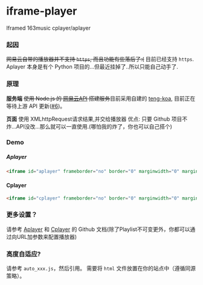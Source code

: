 # iframe-player
Iframed 163music cplayer/aplayer

### 起因
~~网易云自带的播放器并不支持 `https`, 而且功能有些落后了:(~~ 目前已经支持 `https`.
Aplayer 本身是有个 Python 项目的...但最近挂掉了..所以只能自己动手了.

### 原理
**服务端** ~~使用 Node.js 的 [网易云API](https://github.com/Binaryify/NeteaseCloudMusicApi) 搭建服务~~目前采用自建的 [teng-koa](https://github.com/a632079/teng-koa), 目前正在等待上游 API 更新([#6](https://github.com/surmon-china/simple-netease-cloud-music/pull/7))。

**页面** 使用 XMLhttpRequest请求结果,并交给播放器
优点: 只要 Github 项目不炸...API没改...那么就可以一直使用.(哪怕我的炸了，你也可以自己搭个)

### Demo

##### Aplayer

```HTML
<iframe id="aplayer" frameborder="no" border="0" marginwidth="0" marginheight="0" width="330" height="86" src="https://cdn.a632079.me/163music.html?playlist=28391862"></iframe>
```

#### Cplayer

```HTML
<iframe id="cplayer" frameborder="no" border="0" marginwidth="0" marginheight="0" width="330" height="108" src="https://cdn.a632079.me/163cplayer.html?playlist=438803182"></iframe>
```

### 更多设置？
请参考 [Aplayer](https://github.com/MoePlayer/Aplayer) 和 [Cplayer](https://github.com/MoePlayer/cPlayer) 的 Github 文档(除了Playlist不可变更外，你都可以通过向URL加参数来配置播放器)

### 高度自适应?
请参考 `auto_xxx.js`，然后引用。 需要将 `html` 文件放置在你的站点中（遵循同源策略）。
